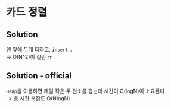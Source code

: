 # 카드 정렬

## Solution
맨 앞에 두개 더하고, `insert`...  
-> O(N^2)이 걸림 ㅠ

## Solution - official
`Heap`을 이용하면 제일 작은 두 원소를 뽑는데 시간이 O(logN)이 소요된다  
-> 총 시간 복잡도 O(NlogN)
